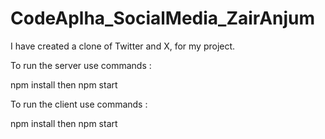 # CodeAplha_SocialMedia_ZairAnjum

I have created a clone of Twitter and X, for my project. 

To run the server use commands : 

npm install
then 
npm start

To run the client use commands :

npm install 
then 
npm start
 
